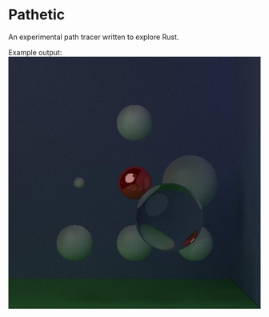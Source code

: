 # Pathetic

An experimental path tracer written to explore Rust.

Example output:
![A rendered scene with spheres](example.jpg)
